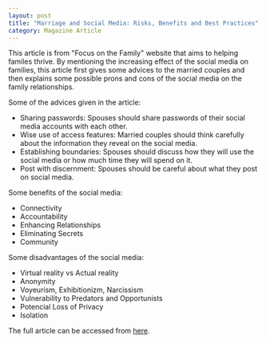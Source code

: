 ```yaml
---
layout: post
title: "Marriage and Social Media: Risks, Benefits and Best Practices"
category: Magazine Article
---
```


This article is from "Focus on the Family" website that aims to helping familes thrive. 
By mentioning the increasing effect of the social media on families, this article first gives some advices to the married couples 
and then explains some possible prons and cons of the social media on the family relationships.

Some of the advices given in the article:
+ Sharing passwords: Spouses should share passwords of their social media accounts with each other.
+ Wise use of access features: Married couples should think carefully about the information they reveal on the social media.
+ Establishing boundaries: Spouses should discuss how they will use the social media or how much time they will spend on it.
+ Post with discernment: Spouses should be careful about what they post on social media.

Some benefits of the social media:
+ Connectivity
+ Accountability
+ Enhancing Relationships
+ Eliminating Secrets
+ Community 

Some disadvantages of the social media:
+ Virtual reality vs Actual reality
+ Anonymity
+ Voyeurism, Exhibitionizm, Narcissism
+ Vulnerability to Predators and Opportunists
+ Potencial Loss of Privacy
+ Isolation

The full article can be accessed from [here](http://media.focusonthefamily.com/topicinfo/marriage_social_media_risks_benefits_best_practices.pdf).
